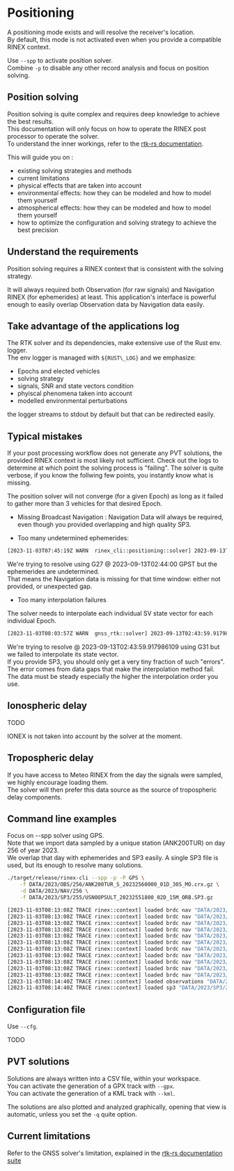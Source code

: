 Positioning
===========

A positioning mode exists and will resolve the receiver's location.  
By default, this mode is not activated even when you provide a compatible RINEX context.

Use `--spp` to activate position solver.   
Combine `-p`  to disable any other record analysis and focus on position solving.

## Position solving

Position solving is quite complex and requires deep knowledge to achieve the best results.   
This documentation will only focus on how to operate the RINEX post processor to operate the solver.  
To understand the inner workings, refer to the [rtk-rs documentation](https://github.com/rtk-rs/gnss-rtk).

This will guide you on :

* existing solving strategies and methods
* current limitations
* physical effects that are taken into account
* environmental effects: how they can be modeled and how to model them yourself
* atmospherical effects: how they can be modeled and how to model them yourself
* how to optimize the configuration and solving strategy to achieve the best precision

## Understand the requirements

Position solving requires a RINEX context that is consistent with the solving strategy.

It will always required both Observation (for raw signals) and Navigation RINEX (for
ephemerides) at least. This application's interface is powerful enough to easily
overlap Observation data by Navigation data easily. 

## Take advantage of the applications log

The RTK solver and its dependencies, make extensive use of the Rust env. logger.  
The env logger is managed with `${RUST\_LOG}` and we emphasize:

- Epochs and elected vehicles
- solving strategy
- signals, SNR and state vectors condition
- phyiscal phenomena taken into account
- modelled environmental perturbations

the logger streams to stdout by default but that can be redirected easily.

## Typical mistakes

If your post processing workflow does not generate any PVT solutions, the provided
RINEX context is most likely not sufficient. Check out the logs to determine at which
point the solving process is "failing". The solver is quite verbose, if you know the follwing
few points, you instantly know what is missing.

The position solver will not converge (for a given Epoch) as long as it failed to gather more than 3 vehicles for that desired Epoch.

* Missing Broadcast Navigation : Navigation Data will always be required,
even though you provided overlapping and high quality SP3.

* Too many undetermined ephemerides: 

``` bash
[2023-11-03T07:45:19Z WARN  rinex_cli::positioning::solver] 2023-09-13T02:44:00 GPST (G27) : undetermined ephemeris
```

We're trying to resolve using G27 @ 2023-09-13T02:44:00 GPST but the ephemerides are undetermined.    
That means the Navigation data is missing for that time window: either not provided, or unexpected gap.   

* Too many interpolation failures

The solver needs to interpolate each individual SV state vector for each individual Epoch.  

```bash
[2023-11-03T08:03:57Z WARN  gnss_rtk::solver] 2023-09-13T02:43:59.917986109 GPST (G31) : interpolation failed
```

We're trying to resolve @ 2023-09-13T02:43:59.917986109 using G31 but we failed to interpolate its state vector.  
If you provide SP3, you should only get a very tiny fraction of such "errors".  
The error comes from data gaps that make the interpolation method fail. The data must be steady especially
the higher the interpolation order you use.

## Ionospheric delay

TODO 

IONEX is not taken into account by the solver at the moment.

## Tropospheric delay

If you have access to Meteo RINEX from the day the signals were sampled, we highly encourage loading them.  
The solver will then prefer this data source as the source of tropospheric delay components.

## Command line examples

Focus on --spp solver using GPS.  
Note that we import data sampled by a unique station (ANK200TUR) on day 256 of year 2023.  
We overlap that day with ephemerides and SP3 easily. A single SP3 file is used, but its enough to resolve
many solutions.

```bash
./target/release/rinex-cli --spp -p -P GPS \
    -f DATA/2023/OBS/256/ANK200TUR_S_20232560000_01D_30S_MO.crx.gz \
    -d DATA/2023/NAV/256 \
    -f DATA/2023/SP3/255/USN0OPSULT_20232551800_02D_15M_ORB.SP3.gz

[2023-11-03T08:13:08Z TRACE rinex::context] loaded brdc nav "DATA/2023/NAV/256/IZMI00TUR_S_20232560000_01D_JN.rnx.gz"
[2023-11-03T08:13:08Z TRACE rinex::context] loaded brdc nav "DATA/2023/NAV/256/KRS100TUR_S_20232560000_01D_GN.rnx.gz"
[2023-11-03T08:13:08Z TRACE rinex::context] loaded brdc nav "DATA/2023/NAV/256/ANK200TUR_S_20232560000_01D_JN.rnx.gz"
[2023-11-03T08:13:08Z TRACE rinex::context] loaded brdc nav "DATA/2023/NAV/256/ANK200TUR_S_20232560000_01D_CN.rnx"
[2023-11-03T08:13:08Z TRACE rinex::context] loaded brdc nav "DATA/2023/NAV/256/ANK200TUR_S_20232560000_01D_RN.rnx"
[2023-11-03T08:13:08Z TRACE rinex::context] loaded brdc nav "DATA/2023/NAV/256/IZMI00TUR_S_20232560000_01D_GN.rnx.gz"
[2023-11-03T08:13:08Z TRACE rinex::context] loaded brdc nav "DATA/2023/NAV/256/ANK200TUR_S_20232560000_01D_CN.rnx.gz"
[2023-11-03T08:13:08Z TRACE rinex::context] loaded brdc nav "DATA/2023/NAV/256/ANK200TUR_S_20232560000_01D_GN.rnx.gz"
[2023-11-03T08:13:08Z TRACE rinex::context] loaded brdc nav "DATA/2023/NAV/256/ANK200TUR_S_20232560000_01D_EN.rnx.gz"
[2023-11-03T08:13:08Z TRACE rinex::context] loaded brdc nav "DATA/2023/NAV/256/ANK200TUR_S_20232560000_01D_EN.rnx"
[2023-11-03T08:13:08Z TRACE rinex::context] loaded brdc nav "DATA/2023/NAV/256/ANK200TUR_S_20232560000_01D_RN.rnx.gz"
[2023-11-03T08:14:40Z TRACE rinex::context] loaded observations "DATA/2023/OBS/256/ANK200TUR_S_20232560000_01D_30S_MO.crx.gz"
[2023-11-03T08:14:40Z TRACE rinex::context] loaded sp3 "DATA/2023/SP3/255/USN0OPSULT_20232551800_02D_15M_ORB.SP3.gz"
```

## Configuration file

Use `--cfg`.

TODO


## PVT solutions

Solutions are always written into a CSV file, within your workspace.   
You can activate the generation of a GPX track with `--gpx`.     
You can activate the generation of a KML track with `--kml`.   

The solutions are also plotted and analyzed graphically, opening that view is automatic, unless
you set the `-q` quite option.

## Current limitations

Refer to the GNSS solver's limitation, explained in the 
[rtk-rs documentation suite](https://github.com/rtk-rs/gnss-rtk)

